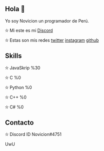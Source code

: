 ## Hola 👋

Yo soy Novicion un programador de Perú.

⛥ Mi este es mi [Discord](https://discord.gg/KR4ARedua5) 

⛥ Estas son mis redes [twitter](https://twitter.com/noviciondev) [instagram](https://www.instagram.com/noviciondev/) [github](https://github.com/NOVA-I0)

## Skills 

⛥ JavaSkrip %30

⛥ C %0

⛥ Python %0

⛥ C++ %0

⛥ C# %0

## Contacto

⛥ Discord ID Novicion#4751

UwU
